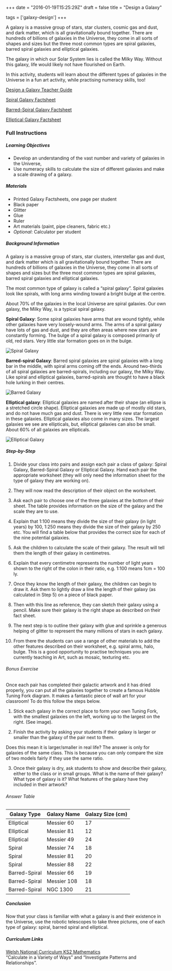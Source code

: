 +++
date = "2016-01-19T15:25:29Z"
draft = false
title = "Design a Galaxy"

tags = ['galaxy-design']
+++

A galaxy is a massive group of stars, star clusters, cosmic gas and dust, and dark matter, which is all gravitationally bound together. There are hundreds of billions of galaxies in the Universe, they come in all sorts of shapes and sizes but the three most common types are spiral galaxies, barred spiral galaxies and elliptical galaxies.

The galaxy in which our Solar System lies is called the Milky Way. Without this galaxy, life would likely not have flourished on Earth. 

In this activity, students will learn about the different types of galaxies in the Universe in a fun art activity, while practising numeracy skills, too!

[Design a Galaxy Teacher Guide](https://drive.google.com/file/d/0B42a91Be7891Q3BYRFFCNElpX00/view?usp=sharing)

[Spiral Galaxy Factsheet](https://drive.google.com/file/d/0B42a91Be7891bVp2UzFhcFB0QjA/view?usp=sharing)

[Barred-Spiral Galaxy Factsheet](https://drive.google.com/file/d/0B42a91Be7891dTBtLUxsRk9zOEk/view?usp=sharing)

[Elliptical Galaxy Factsheet](https://drive.google.com/file/d/0B42a91Be7891QlpQb01GWEFZbTg/view?usp=sharing)

### Full Instructions

##### Learning Objectives

- Develop an understanding of the vast number and variety of galaxies in the Universe,
- Use numeracy skills to calculate the size of different galaxies and make a scale drawing of a galaxy.

##### Materials

- Printed Galaxy Factsheets, one page per student
- Black paper
- Glitter
- Glue
- Ruler
- Art materials (paint, pipe cleaners, fabric etc.)
- *Optional*: Calculator per student

##### Background Information

A galaxy is a massive group of stars, star clusters, interstellar gas and dust, and dark matter which is all gravitationally bound together. There are hundreds of billions of galaxies in the Universe, they come in all sorts of shapes and sizes but the three most common types are spiral galaxies, barred spiral galaxies and elliptical galaxies.

The most common type of galaxy is called a “spiral galaxy”. Spiral galaxies look like spirals, with long arms winding toward a bright bulge at the centre. 

About 70% of the galaxies in the local Universe are spiral galaxies. Our own galaxy, the Milky Way, is a typical spiral galaxy. 

**Spiral Galaxy**: Some spiral galaxies have arms that are wound tightly, while other galaxies have very loosely-wound arms. The arms of a spiral galaxy have lots of gas and dust, and they are often areas where new stars are constantly forming. The bulge of a spiral galaxy is composed primarily of old, red stars. Very little star formation goes on in the bulge.

![Spiral Galaxy](/images/spiral-galaxy.png)

**Barred-spiral Galaxy**: Barred spiral galaxies are spiral galaxies with a long bar in the middle, with spiral arms coming off the ends. Around two-thirds of all spiral galaxies are barred-spirals, including our galaxy, the Milky Way. Like spiral and elliptical galaxies, barred-spirals are thought to have a black hole lurking in their centres.

![Barred Galaxy](/images/barred-galaxy.png)

**Elliptical galaxy**: Elliptical galaxies are named after their shape (an ellipse is a stretched circle shape). Elliptical galaxies are made up of mostly old stars, and do not have much gas and dust. There is very little new star formation in these galaxies. Elliptical galaxies also come in many sizes. The largest galaxies we see are ellipticals, but, elliptical galaxies can also be small. About 60% of all galaxies are ellipticals.

![Elliptical Galaxy](/images/elliptical-galaxy.png)

##### Step-by-Step

1) Divide your class into pairs and assign each pair a class of galaxy: Spiral Galaxy, Barred-Spiral Galaxy or Elliptical Galaxy. Hand each pair the appropriate worksheet (they will only need the information sheet for the type of galaxy they are working on).

2) They will now read the description of their object on the worksheet.

3) Ask each pair to choose one of the three galaxies at the bottom of their sheet. The table provides information on the size of the galaxy and the scale they are to use.

4) Explain that 1:100 means they divide the size of their galaxy (in light years) by 100, 1:250 means they divide the size of their galaxy by 250 etc. You will find a table below that provides the correct size for each of the nine potential galaxies.

5) Ask the children to calculate the scale of their galaxy. The result will tell them the length of their galaxy in centimetres. 

6) Explain that every centimetre represents the number of light years shown to the right of the colon in their ratio, e.g. 1:100 means 1cm = 100 ly.  

7) Once they know the length of their galaxy, the children can begin to draw it. Ask them to lightly draw a line the length of their galaxy (as calculated in Step 5) on a piece of black paper.

8) Then with this line as reference, they can sketch their galaxy using a pencil. Make sure their galaxy is the right shape as described on their fact sheet. 

9) The next step is to outline their galaxy with glue and sprinkle a generous helping of glitter to represent the many millions of stars in each galaxy. 

10) From there the students can use a range of other materials to add the other features described on their worksheet, e.g. spiral arms, halo, bulge. This is a good opportunity to practise techniques you are currently teaching in Art, such as mosaic, texturing etc.

###### Bonus Exercise

Once each pair has completed their galactic artwork and it has dried properly, you can put all the galaxies together to create a famous Hubble Tuning Fork diagram. It makes a fantastic piece of wall art for your classroom! To do this follow the steps below.

1) Stick each galaxy in the correct place to form your own Tuning Fork, with the smallest galaxies on the left, working up to the largest on the right. (See image).

2) Finish the activity by asking your students if their galaxy is larger or smaller than the galaxy of the pair next to them.

Does this mean it is larger/smaller in real life? The answer is only for galaxies of the same class. This is because you can only compare the size of two models  fairly if they use the same ratio. 

3) Once their galaxy is dry, ask students to show and describe their galaxy, either to the class or in small groups. What is the name of their galaxy? What type of galaxy is it? What features of the galaxy have they included in their artwork?

###### Answer Table

Galaxy Type | Galaxy Name | Galazy Size (cm)
--- | --- | ---
Elliptical | Messier 60 | 17
Elliptical | Messier 81 | 12
Elliptical | Messier 49 | 24
Spiral | Messier 74 | 18
Spiral | Messier 81 | 20
Spiral | Messier 88 | 22
Barred-Spiral | Messier 66 | 19
Barred-Spiral | Messier 108 | 18
Barred-Spiral | NGC 1300 | 21

##### Conclusion

Now that your class is familiar with what a galaxy is and their existence in the Universe, use the robotic telescopes to take three pictures, one of each type of galaxy: spiral, barred spiral and elliptical. 

##### Curriculum Links

[Welsh National Curriculum KS2 Mathematics](http://learning.gov.wales/docs/learningwales/publications/150717-nc-maths-en.pdf) <br> “Calculate in a Variety of Ways” and “Investigate Patterns and Relationships”.</br>

<script>
  (function(i,s,o,g,r,a,m){i['GoogleAnalyticsObject']=r;i[r]=i[r]||function(){
  (i[r].q=i[r].q||[]).push(arguments)},i[r].l=1*new Date();a=s.createElement(o),
  m=s.getElementsByTagName(o)[0];a.async=1;a.src=g;m.parentNode.insertBefore(a,m)
  })(window,document,'script','https://www.google-analytics.com/analytics.js','ga');

  ga('create', 'UA-82677354-1', 'auto');
  ga('send', 'pageview');

</script>